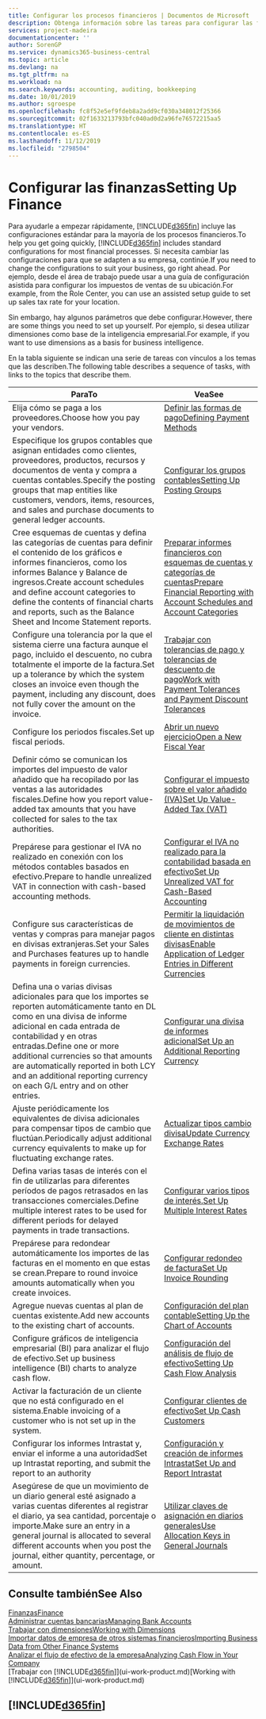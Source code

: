 ```yaml
---
title: Configurar los procesos financieros | Documentos de Microsoft
description: Obtenga información sobre las tareas para configurar las finanzas en su empresa para adaptarse a todas sus necesidades de contabilidad o auditoría.
services: project-madeira
documentationcenter: ''
author: SorenGP
ms.service: dynamics365-business-central
ms.topic: article
ms.devlang: na
ms.tgt_pltfrm: na
ms.workload: na
ms.search.keywords: accounting, auditing, bookkeeping
ms.date: 10/01/2019
ms.author: sgroespe
ms.openlocfilehash: fc8f52e5ef9fdeb8a2add9cf030a348012f25366
ms.sourcegitcommit: 02f1633213793bfc040ad0d2a96fe76572215aa5
ms.translationtype: HT
ms.contentlocale: es-ES
ms.lasthandoff: 11/12/2019
ms.locfileid: "2798504"
---
```

# <a name="setting-up-finance"></a><span data-ttu-id="ed0be-103">Configurar las finanzas</span><span class="sxs-lookup"><span data-stu-id="ed0be-103">Setting Up Finance</span></span>
<span data-ttu-id="ed0be-104">Para ayudarle a empezar rápidamente, [!INCLUDE[d365fin](includes/d365fin_md.md)] incluye las configuraciones estándar para la mayoría de los procesos financieros.</span><span class="sxs-lookup"><span data-stu-id="ed0be-104">To help you get going quickly, [!INCLUDE[d365fin](includes/d365fin_md.md)] includes standard configurations for most financial processes.</span></span> <span data-ttu-id="ed0be-105">Si necesita cambiar las configuraciones para que se adapten a su empresa, continúe.</span><span class="sxs-lookup"><span data-stu-id="ed0be-105">If you need to change the configurations to suit your business, go right ahead.</span></span> <span data-ttu-id="ed0be-106">Por ejemplo, desde el área de trabajo puede usar a una guía de configuración asistida para configurar los impuestos de ventas de su ubicación.</span><span class="sxs-lookup"><span data-stu-id="ed0be-106">For example, from the Role Center, you can use an assisted setup guide to set up sales tax rate for your location.</span></span>  

<span data-ttu-id="ed0be-107">Sin embargo, hay algunos parámetros que debe configurar.</span><span class="sxs-lookup"><span data-stu-id="ed0be-107">However, there are some things you need to set up yourself.</span></span> <span data-ttu-id="ed0be-108">Por ejemplo, si desea utilizar dimensiones como base de la inteligencia empresarial.</span><span class="sxs-lookup"><span data-stu-id="ed0be-108">For example, if you want to use dimensions as a basis for business intelligence.</span></span>  

<span data-ttu-id="ed0be-109">En la tabla siguiente se indican una serie de tareas con vínculos a los temas que las describen.</span><span class="sxs-lookup"><span data-stu-id="ed0be-109">The following table describes a sequence of tasks, with links to the topics that describe them.</span></span>

| <span data-ttu-id="ed0be-110">Para</span><span class="sxs-lookup"><span data-stu-id="ed0be-110">To</span></span> | <span data-ttu-id="ed0be-111">Vea</span><span class="sxs-lookup"><span data-stu-id="ed0be-111">See</span></span> |
| --- | --- |
| <span data-ttu-id="ed0be-112">Elija cómo se paga a los proveedores.</span><span class="sxs-lookup"><span data-stu-id="ed0be-112">Choose how you pay your vendors.</span></span> |[<span data-ttu-id="ed0be-113">Definir las formas de pago</span><span class="sxs-lookup"><span data-stu-id="ed0be-113">Defining Payment Methods</span></span>](finance-payment-methods.md) |
| <span data-ttu-id="ed0be-114">Especifique los grupos contables que asignan entidades como clientes, proveedores, productos, recursos y documentos de venta y compra a cuentas contables.</span><span class="sxs-lookup"><span data-stu-id="ed0be-114">Specify the posting groups that map entities like customers, vendors, items, resources, and sales and purchase documents to general ledger accounts.</span></span> |[<span data-ttu-id="ed0be-115">Configurar los grupos contables</span><span class="sxs-lookup"><span data-stu-id="ed0be-115">Setting Up Posting Groups</span></span>](finance-posting-groups.md)|
|<span data-ttu-id="ed0be-116">Cree esquemas de cuentas y defina las categorías de cuentas para definir el contenido de los gráficos e informes financieros, como los informes Balance y Balance de ingresos.</span><span class="sxs-lookup"><span data-stu-id="ed0be-116">Create account schedules and define account categories to define the contents of financial charts and reports, such as the Balance Sheet and Income Statement reports.</span></span>|[<span data-ttu-id="ed0be-117">Preparar informes financieros con esquemas de cuentas y categorías de cuentas</span><span class="sxs-lookup"><span data-stu-id="ed0be-117">Prepare Financial Reporting with Account Schedules and Account Categories</span></span>](bi-how-work-account-schedule.md)|
|<span data-ttu-id="ed0be-118">Configure una tolerancia por la que el sistema cierre una factura aunque el pago, incluido el descuento, no cubra totalmente el importe de la factura.</span><span class="sxs-lookup"><span data-stu-id="ed0be-118">Set up a tolerance by which the system closes an invoice even though the payment, including any discount, does not fully cover the amount on the invoice.</span></span>|[<span data-ttu-id="ed0be-119">Trabajar con tolerancias de pago y tolerancias de descuento de pago</span><span class="sxs-lookup"><span data-stu-id="ed0be-119">Work with Payment Tolerances and Payment Discount Tolerances</span></span>](finance-payment-tolerance-and-payment-discount-tolerance.md)|
| <span data-ttu-id="ed0be-120">Configure los periodos fiscales.</span><span class="sxs-lookup"><span data-stu-id="ed0be-120">Set up fiscal periods.</span></span> |[<span data-ttu-id="ed0be-121">Abrir un nuevo ejercicio</span><span class="sxs-lookup"><span data-stu-id="ed0be-121">Open a New Fiscal Year</span></span>](finance-how-open-new-fiscal-year.md) |
| <span data-ttu-id="ed0be-122">Definir cómo se comunican los importes del impuesto de valor añadido que ha recopilado por las ventas a las autoridades fiscales.</span><span class="sxs-lookup"><span data-stu-id="ed0be-122">Define how you report value-added tax amounts that you have collected for sales to the tax authorities.</span></span> |[<span data-ttu-id="ed0be-123">Configurar el impuesto sobre el valor añadido (IVA)</span><span class="sxs-lookup"><span data-stu-id="ed0be-123">Set Up Value-Added Tax (VAT)</span></span>](finance-setup-vat.md)|
|<span data-ttu-id="ed0be-124">Prepárese para gestionar el IVA no realizado en conexión con los métodos contables basados en efectivo.</span><span class="sxs-lookup"><span data-stu-id="ed0be-124">Prepare to handle unrealized VAT in connection with cash-based accounting methods.</span></span>|[<span data-ttu-id="ed0be-125">Configurar el IVA no realizado para la contabilidad basada en efectivo</span><span class="sxs-lookup"><span data-stu-id="ed0be-125">Set Up Unrealized VAT for Cash-Based Accounting</span></span>](finance-setup-unrealized-vat.md)|
| <span data-ttu-id="ed0be-126">Configure sus características de ventas y compras para manejar pagos en divisas extranjeras.</span><span class="sxs-lookup"><span data-stu-id="ed0be-126">Set your Sales and Purchases features up to handle payments in foreign currencies.</span></span>|[<span data-ttu-id="ed0be-127">Permitir la liquidación de movimientos de cliente en distintas divisas</span><span class="sxs-lookup"><span data-stu-id="ed0be-127">Enable Application of Ledger Entries in Different Currencies</span></span>](finance-how-enable-application-ledger-entries-different-currencies.md)
|<span data-ttu-id="ed0be-128">Defina una o varias divisas adicionales para que los importes se reporten automáticamente tanto en DL como en una divisa de informe adicional en cada entrada de contabilidad y en otras entradas.</span><span class="sxs-lookup"><span data-stu-id="ed0be-128">Define one or more additional currencies so that amounts are automatically reported in both LCY and an additional reporting currency on each G/L entry and on other entries.</span></span>|[<span data-ttu-id="ed0be-129">Configurar una divisa de informes adicional</span><span class="sxs-lookup"><span data-stu-id="ed0be-129">Set Up an Additional Reporting Currency</span></span>](finance-how-setup-additional-currencies.md)|
|<span data-ttu-id="ed0be-130">Ajuste periódicamente los equivalentes de divisa adicionales para compensar tipos de cambio que fluctúan.</span><span class="sxs-lookup"><span data-stu-id="ed0be-130">Periodically adjust additional currency equivalents to make up for fluctuating exchange rates.</span></span>|[<span data-ttu-id="ed0be-131">Actualizar tipos cambio divisa</span><span class="sxs-lookup"><span data-stu-id="ed0be-131">Update Currency Exchange Rates</span></span>](finance-how-update-currencies.md)|
|<span data-ttu-id="ed0be-132">Defina varias tasas de interés con el fin de utilizarlas para diferentes períodos de pagos retrasados en las transacciones comerciales.</span><span class="sxs-lookup"><span data-stu-id="ed0be-132">Define multiple interest rates to be used for different periods for delayed payments in trade transactions.</span></span>|[<span data-ttu-id="ed0be-133">Configurar varios tipos de interés.</span><span class="sxs-lookup"><span data-stu-id="ed0be-133">Set Up Multiple Interest Rates</span></span>](finance-how-to-set-up-multiple-interest-rates.md)|
|<span data-ttu-id="ed0be-134">Prepárese para redondear automáticamente los importes de las facturas en el momento en que estas se crean.</span><span class="sxs-lookup"><span data-stu-id="ed0be-134">Prepare to round invoice amounts automatically when you create invoices.</span></span>|[<span data-ttu-id="ed0be-135">Configurar redondeo de factura</span><span class="sxs-lookup"><span data-stu-id="ed0be-135">Set Up Invoice Rounding</span></span>](finance-set-up-invoice-rounding.md)|
| <span data-ttu-id="ed0be-136">Agregue nuevas cuentas al plan de cuentas existente.</span><span class="sxs-lookup"><span data-stu-id="ed0be-136">Add new accounts to the existing chart of accounts.</span></span> |[<span data-ttu-id="ed0be-137">Configuración del plan contable</span><span class="sxs-lookup"><span data-stu-id="ed0be-137">Setting Up the Chart of Accounts</span></span>](finance-setup-chart-accounts.md) |
| <span data-ttu-id="ed0be-138">Configure gráficos de inteligencia empresarial (BI) para analizar el flujo de efectivo.</span><span class="sxs-lookup"><span data-stu-id="ed0be-138">Set up business intelligence (BI) charts to analyze cash flow.</span></span> |[<span data-ttu-id="ed0be-139">Configuración del análisis de flujo de efectivo</span><span class="sxs-lookup"><span data-stu-id="ed0be-139">Setting Up Cash Flow Analysis</span></span>](finance-setup-cash-flow-analyses.md) |
|<span data-ttu-id="ed0be-140">Activar la facturación de un cliente que no está configurado en el sistema.</span><span class="sxs-lookup"><span data-stu-id="ed0be-140">Enable invoicing of a customer who is not set up in the system.</span></span>|[<span data-ttu-id="ed0be-141">Configurar clientes de efectivo</span><span class="sxs-lookup"><span data-stu-id="ed0be-141">Set Up Cash Customers</span></span>](finance-how-to-set-up-cash-customers.md)|
| <span data-ttu-id="ed0be-142">Configurar los informes Intrastat y, enviar el informe a una autoridad</span><span class="sxs-lookup"><span data-stu-id="ed0be-142">Set up Intrastat reporting, and submit the report to an authority</span></span> | [<span data-ttu-id="ed0be-143">Configuración y creación de informes Intrastat</span><span class="sxs-lookup"><span data-stu-id="ed0be-143">Set Up and Report Intrastat</span></span>](finance-how-setup-report-intrastat.md)|
|<span data-ttu-id="ed0be-144">Asegúrese de que un movimiento de un diario general esté asignado a varias cuentas diferentes al registrar el diario, ya sea cantidad, porcentaje o importe.</span><span class="sxs-lookup"><span data-stu-id="ed0be-144">Make sure an entry in a general journal is allocated to several different accounts when you post the journal, either quantity, percentage, or amount.</span></span>|[<span data-ttu-id="ed0be-145">Utilizar claves de asignación en diarios generales</span><span class="sxs-lookup"><span data-stu-id="ed0be-145">Use Allocation Keys in General Journals</span></span>](ui-how-use-allocation-keys-general-journals.md)|

## <a name="see-also"></a><span data-ttu-id="ed0be-146">Consulte también</span><span class="sxs-lookup"><span data-stu-id="ed0be-146">See Also</span></span>
[<span data-ttu-id="ed0be-147">Finanzas</span><span class="sxs-lookup"><span data-stu-id="ed0be-147">Finance</span></span>](finance.md)  
[<span data-ttu-id="ed0be-148">Administrar cuentas bancarias</span><span class="sxs-lookup"><span data-stu-id="ed0be-148">Managing Bank Accounts</span></span>](bank-manage-bank-accounts.md)  
[<span data-ttu-id="ed0be-149">Trabajar con dimensiones</span><span class="sxs-lookup"><span data-stu-id="ed0be-149">Working with Dimensions</span></span>](finance-dimensions.md)  
[<span data-ttu-id="ed0be-150">Importar datos de empresa de otros sistemas financieros</span><span class="sxs-lookup"><span data-stu-id="ed0be-150">Importing Business Data from Other Finance Systems</span></span>](across-import-data-configuration-packages.md)  
[<span data-ttu-id="ed0be-151">Analizar el flujo de efectivo de la empresa</span><span class="sxs-lookup"><span data-stu-id="ed0be-151">Analyzing Cash Flow in Your Company</span></span>](finance-analyze-cash-flow.md)  
<span data-ttu-id="ed0be-152">[Trabajar con [!INCLUDE[d365fin](includes/d365fin_md.md)]](ui-work-product.md)</span><span class="sxs-lookup"><span data-stu-id="ed0be-152">[Working with [!INCLUDE[d365fin](includes/d365fin_md.md)]](ui-work-product.md)</span></span>  

## [!INCLUDE[d365fin](includes/free_trial_md.md)]  
